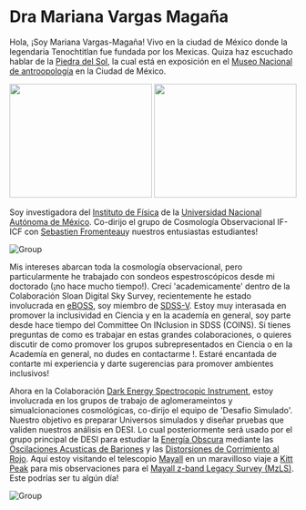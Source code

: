# Dra Mariana Vargas Magaña

Hola, ¡Soy  Mariana Vargas-Magaña!  Vivo en la ciudad de México donde la legendaria Tenochtitlan fue fundada por los Mexicas.  Quiza haz escuchado hablar  de la [Piedra del Sol](https://es.wikipedia.org/wiki/Piedra_del_Sol#/media/Archivo:Piedra_del_Sol_en_MNA.jpg), la cual está en exposición en el [Museo Nacional de antroopología](https://www.mna.inah.gob.mx/) en la Ciudad de México. 

<p float="left">
  <img src="https://github.com/michaelJwilson/DESI-HighSchool/blob/master/Developers/images/Tenochtitlan.jpg ", width=250, height=200>
  <img src="https://github.com/michaelJwilson/DESI-HighSchool/blob/master/Developers/images/AztecStone.jpg ",   width=250, height=200>
</p>

Soy investigadora del [Instituto de Física](https://www.fisica.unam.mx/) de la  [Universidad Nacional Autónoma de México](https://www.unam.mx/).  Co-dirijo el grupo de Cosmología Observacional  IF-ICF con [Sebastien Fromenteau](https://www.fis.unam.mx/directorio/1088/sebastien-strong-fromenteau-strong)y nuestros entusiastas estudiantes!

![Group](https://github.com/michaelJwilson/DESI-HighSchool/blob/master/Developers/images/MarianaGroup.png)

Mis intereses abarcan toda la cosmología observacional, pero particularmente  he trabajado con sondeos espestroscópicos desde mi doctorado (¡no hace mucho tiempo!).  Crecí 'academicamente' dentro de la Colaboración Sloan Digital Sky Survey, recientemente he estado involucrada en [eBOSS](https://www.youtube.com/watch?v=KJJXbcf8kxA), soy miembro de [SDSS-V](https://www.sdss.org/future/). Estoy muy interasada en promover la inclusividad en Ciencia y en la academía en general, soy parte desde hace tiempo del Committee On INclusion in SDSS (COINS).  Si tienes preguntas de como es trabajar en estas grandes colaboraciones, o quieres discutir de como promover los grupos subrepresentados en Ciencia o en la Academía en general, no dudes en contactarme !.  Estaré encantada de contarte mi experiencia y darte sugerencias para promover ambientes inclusivos!

Ahora en la Colaboración [Dark Energy Spectrocopic Instrument](https://www.desi.lbl.gov/), estoy involucrada en los grupos de trabajo de  aglomerameintos y simualcionaciones cosmológicas, co-dirijo el equipo de 'Desafio Simulado'.  Nuestro objetivo es preparar Universos simulados  y diseñar pruebas que validen nuestros análisis en  DESI.  Lo cual posteriormente será usado por el grupo principal de DESI para estudiar la [Energía Obscura](https://es.wikipedia.org/wiki/Energía_oscura) mediante las  [Oscilaciones Acusticas de Bariones](https://en.wikipedia.org/wiki/Baryon_acoustic_oscillations) y las [Distorsiones de Corrimiento al Rojo](https://en.wikipedia.org/wiki/Redshift-space_distortions). Aquí estoy visitando el telescopio [Mayall](https://www.desi.lbl.gov/telescope/) en un maravilloso viaje a [Kitt Peak](https://www.noao.edu/kpno/) para mis observaciones para el [Mayall z-band Legacy Survey (MzLS)](https://www.legacysurvey.org/mzls/).  Este podrías ser tu algún día!

![Group](https://github.com/michaelJwilson/DESI-HighSchool/blob/master/Developers/images/Mariana.png)
